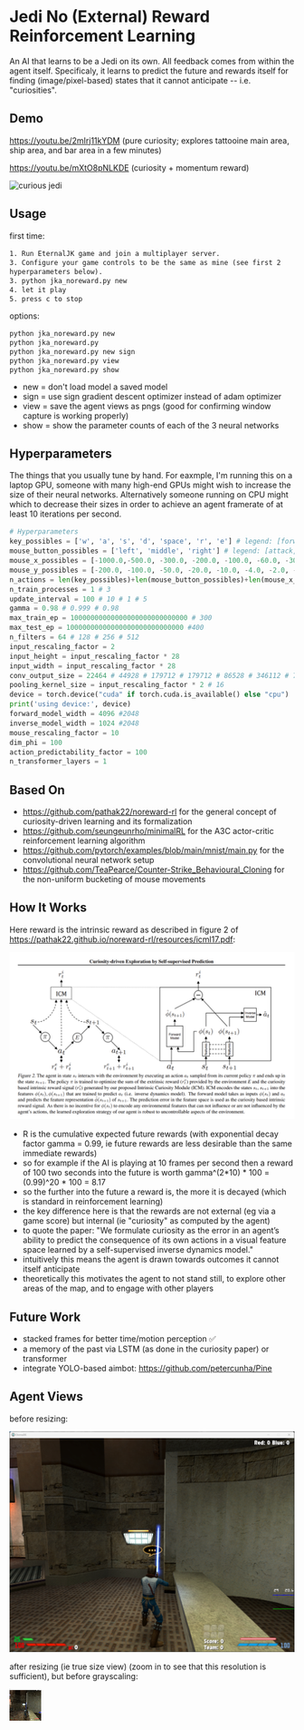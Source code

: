 # Jedi No (External) Reward Reinforcement Learning

An AI that learns to be a Jedi on its own. All feedback comes from within the agent itself. Specificaly, it learns to predict the future and rewards itself for finding (image/pixel-based) states that it cannot anticipate -- i.e. "curiosities". 

## Demo

https://youtu.be/2mIrj11kYDM (pure curiosity; explores tattooine main area, ship area, and bar area in a few minutes)

https://youtu.be/mXtO8pNLKDE (curiosity + momentum reward)

![curious jedi](https://github.com/nullonesix/jedi_noreward_rl/blob/main/noreward_demo.png?raw=true)

## Usage

first time:
```
1. Run EternalJK game and join a multiplayer server.
3. Configure your game controls to be the same as mine (see first 2 hyperparameters below).
3. python jka_noreward.py new
4. let it play
5. press c to stop
```
options:
```
python jka_noreward.py new
python jka_noreward.py 
python jka_noreward.py new sign
python jka_noreward.py view
python jka_noreward.py show
```
- new = don't load model a saved model
- sign = use sign gradient descent optimizer instead of adam optimizer
- view = save the agent views as pngs (good for confirming window capture is working properly)
- show = show the parameter counts of each of the 3 neural networks


## Hyperparameters

The things that you usually tune by hand. For eaxmple, I'm running this on a laptop GPU, someone with many high-end GPUs might wish to increase the size of their neural networks. Alternatively someone running on CPU might which to decrease their sizes in order to achieve an agent framerate of at least 10 iterations per second.

```py
# Hyperparameters
key_possibles = ['w', 'a', 's', 'd', 'space', 'r', 'e'] # legend: [forward, left, back, right, style, use, center view]
mouse_button_possibles = ['left', 'middle', 'right'] # legend: [attack, crouch, jump]
mouse_x_possibles = [-1000.0,-500.0, -300.0, -200.0, -100.0, -60.0, -30.0, -20.0, -10.0, -4.0, -2.0, -0.0, 2.0, 4.0, 10.0, 20.0, 30.0, 60.0, 100.0, 200.0, 300.0, 500.0,1000.0]
mouse_y_possibles = [-200.0, -100.0, -50.0, -20.0, -10.0, -4.0, -2.0, -0.0, 2.0, 4.0, 10.0, 20.0, 50.0, 100.0, 200.0]
n_actions = len(key_possibles)+len(mouse_button_possibles)+len(mouse_x_possibles)+len(mouse_y_possibles)
n_train_processes = 1 # 3
update_interval = 100 # 10 # 1 # 5
gamma = 0.98 # 0.999 # 0.98
max_train_ep = 10000000000000000000000000000 # 300
max_test_ep = 10000000000000000000000000000 #400
n_filters = 64 # 128 # 256 # 512
input_rescaling_factor = 2
input_height = input_rescaling_factor * 28
input_width = input_rescaling_factor * 28
conv_output_size = 22464 # 44928 # 179712 # 179712 # 86528 # 346112 # 73728
pooling_kernel_size = input_rescaling_factor * 2 # 16
device = torch.device("cuda" if torch.cuda.is_available() else "cpu")
print('using device:', device)
forward_model_width = 4096 #2048
inverse_model_width = 1024 #2048
mouse_rescaling_factor = 10
dim_phi = 100
action_predictability_factor = 100
n_transformer_layers = 1
```

## Based On

- https://github.com/pathak22/noreward-rl for the general concept of curiosity-driven learning and its formalization
- https://github.com/seungeunrho/minimalRL for the A3C actor-critic reinforcement learning algorithm
- https://github.com/pytorch/examples/blob/main/mnist/main.py for the convolutional neural network setup
- https://github.com/TeaPearce/Counter-Strike_Behavioural_Cloning for the non-uniform bucketing of mouse movements

## How It Works

Here reward is the intrinsic reward as described in figure 2 of https://pathak22.github.io/noreward-rl/resources/icml17.pdf:

![intrinsic agency](https://raw.githubusercontent.com/nullonesix/jedi_noreward_rl/main/noreward.png)

- R is the cumulative expected future rewards (with exponential decay factor gamma = 0.99, ie future rewards are less desirable than the same immediate rewards)
- so for example if the AI is playing at 10 frames per second then a reward of 100 two seconds into the future is worth gamma^(2*10) * 100 = (0.99)^20 * 100 = 8.17
- so the further into the future a reward is, the more it is decayed (which is standard in reinforcement learning)
- the key difference here is that the rewards are not external (eg via a game score) but internal (ie "curiosity" as computed by the agent)
- to quote the paper: "We formulate curiosity as the error in an agent’s ability to predict the consequence of its own actions in a visual feature space learned by a self-supervised inverse dynamics model."
- intuitively this means the agent is drawn towards outcomes it cannot itself anticipate
- theoretically this motivates the agent to not stand still, to explore other areas of the map, and to engage with other players 

## Future Work

- stacked frames for better time/motion perception ✅
- a memory of the past via LSTM (as done in the curiosity paper) or transformer
- integrate YOLO-based aimbot: https://github.com/petercunha/Pine

## Agent Views

before resizing:

![full view](https://raw.githubusercontent.com/nullonesix/jedi_noreward_rl/main/view.png)

after resizing (ie true size view) (zoom in to see that this resolution is sufficient), but before grayscaling:

![true size view](https://raw.githubusercontent.com/nullonesix/jedi_noreward_rl/main/agent_view.png)


